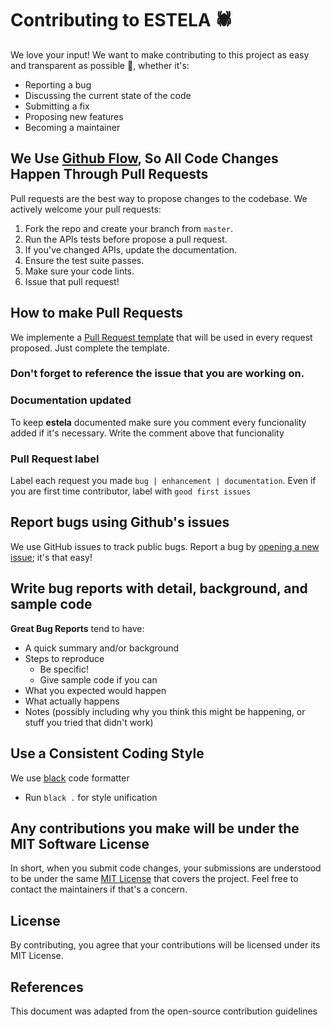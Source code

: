 # Contributing to ESTELA 🕷
We love your input! We want to make contributing to this project as easy and transparent as possible 🚀, whether it's:

- Reporting a bug
- Discussing the current state of the code
- Submitting a fix
- Proposing new features
- Becoming a maintainer

## We Use [Github Flow](https://github.com/bitmakerla/estela/actions), So All Code Changes Happen Through Pull Requests
Pull requests are the best way to propose changes to the codebase. We actively welcome your pull requests:

1. Fork the repo and create your branch from `master`.
2. Run the APIs tests before propose a pull request.
3. If you've changed APIs, update the documentation.
4. Ensure the test suite passes.
5. Make sure your code lints.
6. Issue that pull request!

## How to make Pull Requests

We implemente a [Pull Request template](https://github.com/bitmakerla/estela/blob/main/.github/pull_request_template.md) that will be used in every request proposed. Just complete the template. 

### Don't forget to reference the issue that you are working on.

### Documentation updated
To keep **estela** documented make sure you comment every funcionality added if it's necessary. Write the comment above that funcionality

### Pull Request label

Label each request you made `bug | enhancement | documentation`. Even if you are first time contributor, label with `good first issues`

## Report bugs using Github's issues
We use GitHub issues to track public bugs. Report a bug by [opening a new issue](https://github.com/bitmakerla/estela/issues); it's that easy!

## Write bug reports with detail, background, and sample code

**Great Bug Reports** tend to have:

- A quick summary and/or background
- Steps to reproduce
  - Be specific!
  - Give sample code if you can
- What you expected would happen
- What actually happens
- Notes (possibly including why you think this might be happening, or stuff you tried that didn't work)

## Use a Consistent Coding Style

We use [black](https://github.com/psf/black) code formatter

* Run `black .` for style unification


## Any contributions you make will be under the MIT Software License
In short, when you submit code changes, your submissions are understood to be under the same [MIT License](https://github.com/bitmakerla/estela/blob/main/LICENSE.md) that covers the project. Feel free to contact the maintainers if that's a concern.

## License
By contributing, you agree that your contributions will be licensed under its MIT License.

## References
This document was adapted from the open-source contribution guidelines
